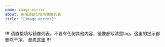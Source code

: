 ```yaml
---
name: image-mirror
about: 在描述部分填写镜像列表
title: "[image-mirror]"
---
```


**!!!**
请直接填写镜像列表，不要有任何其他内容，镜像都写清楚tag，这里的提示都删除干净。
[参考这里](https://github.com/imdingtalk/image-mirror/issues/36)
**!!!**
